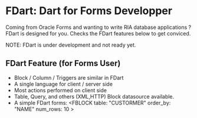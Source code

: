 FDart: Dart for Forms Developper
================================

Coming from Oracle Forms and wanting to write RIA database applications ?
FDart is designed for you.
Checks the FDart features below to get conviced.

NOTE: FDart is under development and not ready yet. 

FDart Feature (for Forms User)
------------------------------
* Block / Column / Triggers are similar in FDart
* A single language for client / server side
* Most actions performed on client side
* Table, Query, and others (XML,HTTP) Block datasource available.
* A simple FDart forms: <HTML><FBLOCK table: "CUSTORMER" order_by: "NAME" num_rows: 10 ></FBLOCK><HTML>

